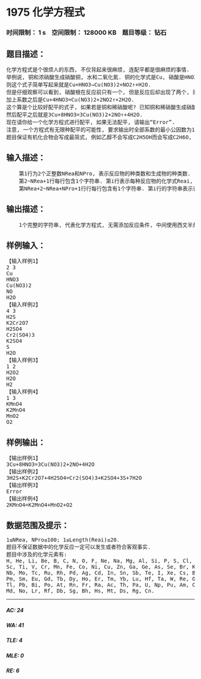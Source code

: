 # 1975 化学方程式   
### 时间限制： 1 s&nbsp;&nbsp;&nbsp;&nbsp;空间限制： 128000 KB&nbsp;&nbsp;&nbsp;&nbsp;题目等级： 钻石  
## 题目描述：  

<pre>
化学方程式是个很烦人的东西, 不仅背起来很麻烦, 连配平都是很麻烦的事情.
举例说, 铜和浓硝酸生成硝酸铜, 水和二氧化氮. 铜的化学式是Cu, 硝酸是HNO3, 硝酸铜是Cu(NO3)2, 二氧化氮是NO2, 水是H2O.
则这个式子简单写起来就是Cu+HNO3→Cu(NO3)2+NO2↑+H2O.
但是仔细观察可以看到, 硝酸根在反应前只有一个, 但是反应后却出现了两个, 而且反应前氢原子只有一个, 而反应后氢原子却有两个. 所以为了客观描述, 我们需要在两侧加上系数, 使得反应前后原子总数不变.
加上系数之后是Cu+4HNO3=Cu(NO3)2+2NO2↑+2H2O.
这个算是个比较好配平的式子, 如果若是铜和稀硝酸呢? 已知铜和稀硝酸生成硝酸铜, 水和一氧化氮. 铜的化学式是Cu, 硝酸是HNO3, 硝酸铜是Cu(NO3)2, 一氧化氮是NO, 水是H2O. 未配平就是Cu+HNO3→Cu(NO3)2+NO↑+H2O.
然后配平之后就是3Cu+8HNO3=3Cu(NO3)2+2NO↑+4H2O.
现在请你给一个化学方程式进行配平, 如果无法配平, 请输出“Error”.
注意, 一个方程式有无限种配平的可能性, 要求输出时全部系数的最小公因数为1.
题目保证有机化合物会写成最简式, 例如乙醇不会写成C2H5OH而会写成C2H6O, 但是像碱式碳酸铜依然会写成Cu2CO3(OH)2而不会合并为Cu2CH2O5. 即原子团不会被拆开.
</pre>
  
  
## 输入描述：  

<pre>
    第1行为2个正整数NRea和NPro, 表示反应物的种类数和生成物的种类数.
    第2~NRea+1行每行包含1个字符串. 第i行表示每种反应物的化学式Reai, 其中只可能包含大写或者小写英文字母, 括号和数字. 保证第一个字符一定是字母, 如果某个元素代表的字母后面包括一个数字则表示有该数字个的该元素, 如果括号后面出现数字则表示该离子团或者官能团有该字母个.
    第NRea+2~NRea+NPro+1行行每行包含有1个字符串. 第i行的字符串表示该生成物的化学式Proi.
</pre>
  
  
## 输出描述：  

<pre>
    1个完整的字符串, 代表化学方程式, 无需添加反应条件, 中间使用西文半角等号. 中间的各个物质按照输入顺序输出.
</pre>
  
  
## 样例输入：  

<pre>
【输入样例1】  
2 3  
Cu  
HNO3  
Cu(NO3)2  
NO  
H2O  
【输入样例2】  
4 3  
H2S  
K2Cr2O7  
H2SO4  
Cr2(SO4)3  
K2SO4  
S  
H2O  
【输入样例3】  
1 2  
H2O2  
H2O  
H2  
【输入样例4】  
1 3  
KMnO4  
K2MnO4  
MnO2  
O2
</pre>
  
  
## 样例输出：  

<pre>
【输出样例1】  
3Cu+8HNO3=3Cu(NO3)2+2NO+4H2O  
【输出样例2】  
3H2S+K2Cr2O7+4H2SO4=Cr2(SO4)3+K2SO4+3S+7H2O  
【输出样例3】  
Error  
【输出样例4】  
2KMnO4=K2MnO4+MnO2+O2
</pre>
  
  
## 数据范围及提示：  

<pre>
1≤NRea, NPro≤100; 1≤Length(Reai)≤20.  
题目不保证数据中的化学反应一定可以发生或者符合客观事实.  
题目中涉及的化学元素有:  
H, He, Li, Be, B, C, N, O, F, Ne, Na, Mg, Al, Si, P, S, Cl, Ar, K, Ca,   
Sc, Ti, V, Cr, Mn, Fe, Co, Ni, Cu, Zn, Ga, Ge, As, Se, Br, Kr, Rb, Sr, Y, Zr,   
Nb, Mo, Tc, Ru, Rh, Pd, Ag, Cd, In, Sn, Sb, Te, I, Xe, Cs, Ba, La, Ce, Pr, Nd,   
Pm, Sm, Eu, Gd, Tb, Dy, Ho, Er, Tm, Yb, Lu, Hf, Ta, W, Re, Os, Ir, Pt, Au, Hg,   
Tl, Pb, Bi, Po, At, Rn, Fr, Ra, Ac, Th, Pa, U, Np, Pu, Am, Cm, Bk, Cf, Es, Fm,   
Md, No, Lr, Rf, Db, Sg, Bh, Hs, Mt, Ds, Rg, Cn.
</pre>
  
  
***  

##### AC: 24  
##### WA: 41  
##### TLE: 4  
##### MLE: 0  
##### RE: 6  
